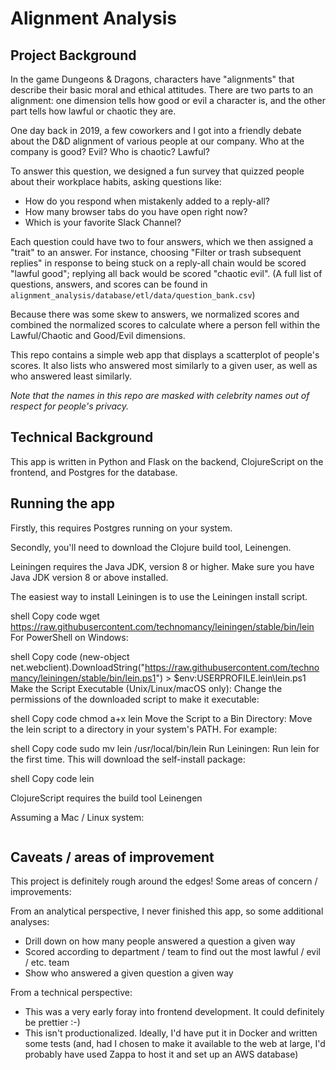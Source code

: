 # Alignment Analysis
## Project Background

In the game Dungeons & Dragons, characters have "alignments" that describe their basic moral and ethical attitudes. There are two parts to an alignment: one dimension tells how good or evil a character is, and the other part tells how lawful or chaotic they are.

One day back in 2019, a few coworkers and I got into a friendly debate about the D&D alignment of various people at our company.  Who at the company is good?  Evil?  Who is chaotic?  Lawful?

To answer this question, we designed a fun survey that quizzed people about their workplace habits, asking questions like:
- How do you respond when mistakenly added to a reply-all?
- How many browser tabs do you have open right now?
- Which is your favorite Slack Channel?

Each question could have two to four answers, which we then assigned a "trait" to an answer. For instance, choosing "Filter or trash subsequent replies" in response to being stuck on a reply-all chain would be scored "lawful good"; replying all back would be scored "chaotic evil".   (A full list of questions, answers, and scores can be found in `alignment_analysis/database/etl/data/question_bank.csv`)

Because there was some skew to answers, we normalized scores and combined the normalized scores to calculate where a person fell within the Lawful/Chaotic and Good/Evil dimensions.

This repo contains a simple web app that displays a scatterplot of people's scores.  It also lists who answered most similarly to a given user, as well as who answered least similarly.

*Note that the names in this repo are masked with celebrity names out of respect for people's privacy.*

## Technical Background
This app is written in Python and Flask on the backend, ClojureScript on the frontend, and Postgres for the database.

## Running the app
Firstly, this requires Postgres running on your system.

Secondly, you'll need to download the Clojure build tool, Leinengen.

Leiningen requires the Java JDK, version 8 or higher.  Make sure you have Java JDK version 8 or above installed.

The easiest way to install Leiningen is to use the Leiningen install script.

shell
Copy code
wget https://raw.githubusercontent.com/technomancy/leiningen/stable/bin/lein
For PowerShell on Windows:

shell
Copy code
(new-object net.webclient).DownloadString("https://raw.githubusercontent.com/technomancy/leiningen/stable/bin/lein.ps1") > $env:USERPROFILE\.lein\lein.ps1
Make the Script Executable (Unix/Linux/macOS only): Change the permissions of the downloaded script to make it executable:

shell
Copy code
chmod a+x lein
Move the Script to a Bin Directory: Move the lein script to a directory in your system's PATH. For example:

shell
Copy code
sudo mv lein /usr/local/bin/lein
Run Leiningen: Run lein for the first time. This will download the self-install package:

shell
Copy code
lein

ClojureScript requires the build tool Leinengen

Assuming a Mac / Linux system:
```

```

## Caveats / areas of improvement
This project is definitely rough around the edges!  Some areas of concern / improvements:

From an analytical perspective, I never finished this app, so some additional analyses:
- Drill down on how many people answered a question a given way
- Scored according to department / team to find out the most lawful / evil / etc. team
- Show who answered a given question a given way

From a technical perspective:
- This was a very early foray into frontend development.  It could definitely be prettier :-)
- This isn't productionalized.  Ideally, I'd have put it in Docker and written some tests (and, had I chosen to make it available to the web at large, I'd probably have used Zappa to host it and set up an AWS database)